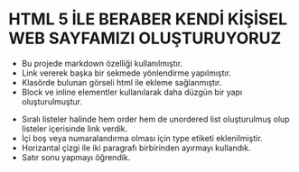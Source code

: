 # HTML 5 İLE BERABER KENDİ KİŞİSEL WEB SAYFAMIZI OLUŞTURUYORUZ
* Bu projede markdown özelliği kullanılmıştır.
* Link vererek başka bir sekmede yönlendirme yapılmıştır.
* Klasörde bulunan görseli html ile ekleme sağlanmıştır.
* Block ve inline elementler kullanılarak daha düzgün bir yapı oluşturulmuştur.
- Sıralı listeler halinde hem order hem de unordered list oluşturulmuş olup listeler içerisinde link verdik.
- İçi boş veya numaralandırma olması için type etiketi eklenilmiştir.
- Horizantal çizgi ile iki paragrafı birbirinden ayırmayı kullandık.
- Satır sonu yapmayı öğrendik.

